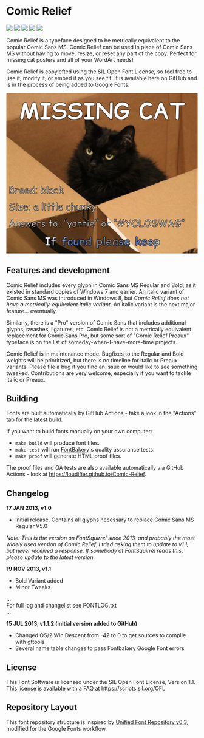 # Comic Relief

[![][Fontbakery]](https://loudifier.github.io/Comic-Relief/fontbakery/fontbakery-report.html)
[![][Universal]](https://loudifier.github.io/Comic-Relief/fontbakery/fontbakery-report.html)
[![][GF Profile]](https://loudifier.github.io/Comic-Relief/fontbakery/fontbakery-report.html)
[![][Outline Correctness]](https://loudifier.github.io/Comic-Relief/fontbakery/fontbakery-report.html)
[![][Shaping]](https://loudifier.github.io/Comic-Relief/fontbakery/fontbakery-report.html)

[Fontbakery]: https://img.shields.io/endpoint?url=https%3A%2F%2Fraw.githubusercontent.com%2Floudifier%2FComic-Relief%2Fgh-pages%2Fbadges%2Foverall.json
[GF Profile]: https://img.shields.io/endpoint?url=https%3A%2F%2Fraw.githubusercontent.com%2Floudifier%2FComic-Relief%2Fgh-pages%2Fbadges%2FGoogleFonts.json
[Outline Correctness]: https://img.shields.io/endpoint?url=https%3A%2F%2Fraw.githubusercontent.com%2Floudifier%2FComic-Relief%2Fgh-pages%2Fbadges%2FOutlineCorrectnessChecks.json
[Shaping]: https://img.shields.io/endpoint?url=https%3A%2F%2Fraw.githubusercontent.com%2Floudifier%2FComic-Relief%2Fgh-pages%2Fbadges%2FShapingChecks.json
[Universal]: https://img.shields.io/endpoint?url=https%3A%2F%2Fraw.githubusercontent.com%2Floudifier%2FComic-Relief%2Fgh-pages%2Fbadges%2FUniversal.json

Comic Relief is a typeface designed to be metrically equivalent to the popular Comic Sans MS. Comic Relief can be used in place of Comic Sans MS without having to move, resize, or reset any part of the copy. Perfect for missing cat posters and all of your WordArt needs!

Comic Relief is copylefted using the SIL Open Font License, so feel free to use it, modify it, or embed it as you see fit. It is available here on GitHub and is in the process of being added to Google Fonts.

![Sample Image](documentation/cat-poster.jpg)

## Features and development

Comic Relief includes every glyph in Comic Sans MS Regular and Bold, as it existed in standard copies of Windows 7 and earlier. An italic variant of Comic Sans MS was introduced in Windows 8, but *Comic Relief does not have a metrically-equivalent italic variant*. An italic variant is the next major feature... eventually.

Similarly, there is a "Pro" version of Comic Sans that includes additional glyphs, swashes, ligatures, etc. Comic Relief is not a metrically equivalent replacement for Comic Sans Pro, but some sort of "Comic Relief Preaux" typeface is on the list of someday-when-I-have-more-time projects.

Comic Relief is in maintenance mode. Bugfixes to the Regular and Bold weights will be prioritized, but there is no timeline for italic or Preaux variants. Please file a bug if you find an issue or would like to see something tweaked. Contributions are very welcome, especially if you want to tackle italic or Preaux.

## Building

Fonts are built automatically by GitHub Actions - take a look in the "Actions" tab for the latest build.

If you want to build fonts manually on your own computer:

* `make build` will produce font files.
* `make test` will run [FontBakery](https://github.com/googlefonts/fontbakery)'s quality assurance tests.
* `make proof` will generate HTML proof files.

The proof files and QA tests are also available automatically via GitHub Actions - look at https://loudifier.github.io/Comic-Relief.

## Changelog

**17 JAN 2013, v1.0**
- Initial release. Contains all glyphs necessary to replace Comic Sans MS Regular V5.0

*Note: This is the version on FontSquirrel since 2013, and probably the most widely used version of Comic Relief. I tried asking them to update to v1.1, but never received a response. If somebody at FontSquirrel reads this, please update to the latest version.*

**19 NOV 2013, v1.1**
- Bold Variant added
- Minor Tweaks

...  
For full log and changelist see FONTLOG.txt  
...

**15 JUL 2013, v1.1.2 (initial version added to GitHub)**
- Changed OS/2 Win Descent from -42 to 0 to get sources to compile with gftools
- Several name table changes to pass Fontbakery Google Font errors

## License

This Font Software is licensed under the SIL Open Font License, Version 1.1.
This license is available with a FAQ at
https://scripts.sil.org/OFL

## Repository Layout

This font repository structure is inspired by [Unified Font Repository v0.3](https://github.com/unified-font-repository/Unified-Font-Repository), modified for the Google Fonts workflow.
